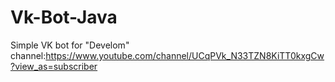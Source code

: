 # Vk-Bot-Java
Simple VK bot for "Develom" channel:https://www.youtube.com/channel/UCqPVk_N33TZN8KiTT0kxgCw?view_as=subscriber
